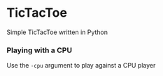 # TicTacToe
Simple TicTacToe written in Python

### Playing with a CPU
Use the `-cpu` argument to play against a CPU player
